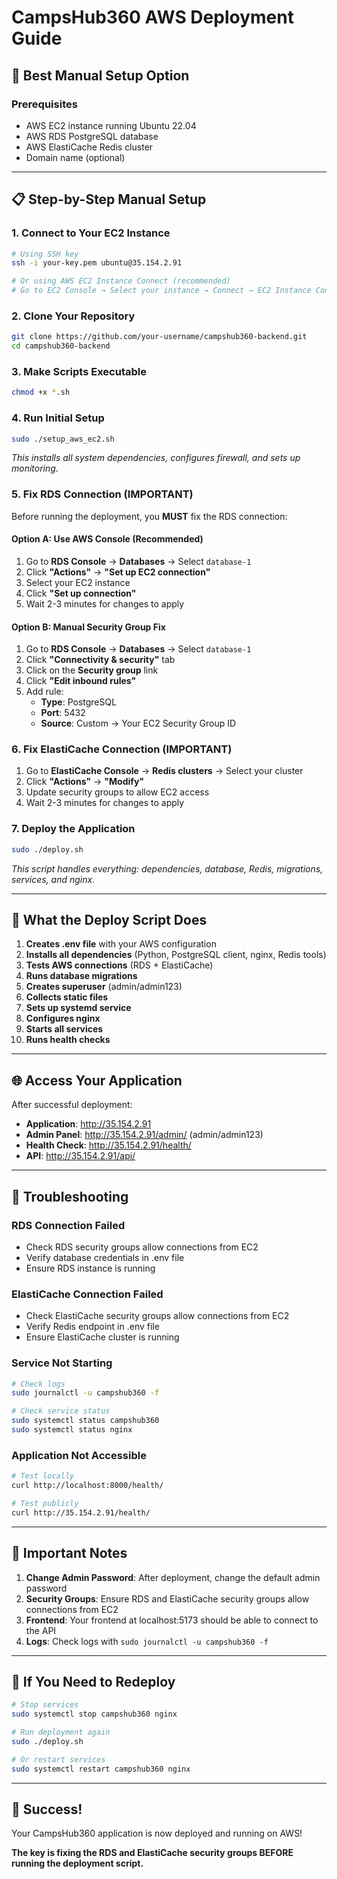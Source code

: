 # CampsHub360 AWS Deployment Guide

## 🚀 **Best Manual Setup Option**

### **Prerequisites**
- AWS EC2 instance running Ubuntu 22.04
- AWS RDS PostgreSQL database
- AWS ElastiCache Redis cluster
- Domain name (optional)

---

## 📋 **Step-by-Step Manual Setup**

### **1. Connect to Your EC2 Instance**
```bash
# Using SSH key
ssh -i your-key.pem ubuntu@35.154.2.91

# Or using AWS EC2 Instance Connect (recommended)
# Go to EC2 Console → Select your instance → Connect → EC2 Instance Connect
```

### **2. Clone Your Repository**
```bash
git clone https://github.com/your-username/campshub360-backend.git
cd campshub360-backend
```

### **3. Make Scripts Executable**
```bash
chmod +x *.sh
```

### **4. Run Initial Setup**
```bash
sudo ./setup_aws_ec2.sh
```
*This installs all system dependencies, configures firewall, and sets up monitoring.*

### **5. Fix RDS Connection (IMPORTANT)**
Before running the deployment, you **MUST** fix the RDS connection:

#### **Option A: Use AWS Console (Recommended)**
1. Go to **RDS Console** → **Databases** → Select `database-1`
2. Click **"Actions"** → **"Set up EC2 connection"**
3. Select your EC2 instance
4. Click **"Set up connection"**
5. Wait 2-3 minutes for changes to apply

#### **Option B: Manual Security Group Fix**
1. Go to **RDS Console** → **Databases** → Select `database-1`
2. Click **"Connectivity & security"** tab
3. Click on the **Security group** link
4. Click **"Edit inbound rules"**
5. Add rule:
   - **Type**: PostgreSQL
   - **Port**: 5432
   - **Source**: Custom → Your EC2 Security Group ID

### **6. Fix ElastiCache Connection (IMPORTANT)**
1. Go to **ElastiCache Console** → **Redis clusters** → Select your cluster
2. Click **"Actions"** → **"Modify"**
3. Update security groups to allow EC2 access
4. Wait 2-3 minutes for changes to apply

### **7. Deploy the Application**
```bash
sudo ./deploy.sh
```
*This script handles everything: dependencies, database, Redis, migrations, services, and nginx.*

---

## 🎯 **What the Deploy Script Does**

1. **Creates .env file** with your AWS configuration
2. **Installs all dependencies** (Python, PostgreSQL client, nginx, Redis tools)
3. **Tests AWS connections** (RDS + ElastiCache)
4. **Runs database migrations**
5. **Creates superuser** (admin/admin123)
6. **Collects static files**
7. **Sets up systemd service**
8. **Configures nginx**
9. **Starts all services**
10. **Runs health checks**

---

## 🌐 **Access Your Application**

After successful deployment:

- **Application**: http://35.154.2.91
- **Admin Panel**: http://35.154.2.91/admin/ (admin/admin123)
- **Health Check**: http://35.154.2.91/health/
- **API**: http://35.154.2.91/api/

---

## 🔧 **Troubleshooting**

### **RDS Connection Failed**
- Check RDS security groups allow connections from EC2
- Verify database credentials in .env file
- Ensure RDS instance is running

### **ElastiCache Connection Failed**
- Check ElastiCache security groups allow connections from EC2
- Verify Redis endpoint in .env file
- Ensure ElastiCache cluster is running

### **Service Not Starting**
```bash
# Check logs
sudo journalctl -u campshub360 -f

# Check service status
sudo systemctl status campshub360
sudo systemctl status nginx
```

### **Application Not Accessible**
```bash
# Test locally
curl http://localhost:8000/health/

# Test publicly
curl http://35.154.2.91/health/
```

---

## 📝 **Important Notes**

1. **Change Admin Password**: After deployment, change the default admin password
2. **Security Groups**: Ensure RDS and ElastiCache security groups allow connections from EC2
3. **Frontend**: Your frontend at localhost:5173 should be able to connect to the API
4. **Logs**: Check logs with `sudo journalctl -u campshub360 -f`

---

## 🔄 **If You Need to Redeploy**

```bash
# Stop services
sudo systemctl stop campshub360 nginx

# Run deployment again
sudo ./deploy.sh

# Or restart services
sudo systemctl restart campshub360 nginx
```

---

## 🎉 **Success!**

Your CampsHub360 application is now deployed and running on AWS!

**The key is fixing the RDS and ElastiCache security groups BEFORE running the deployment script.**

